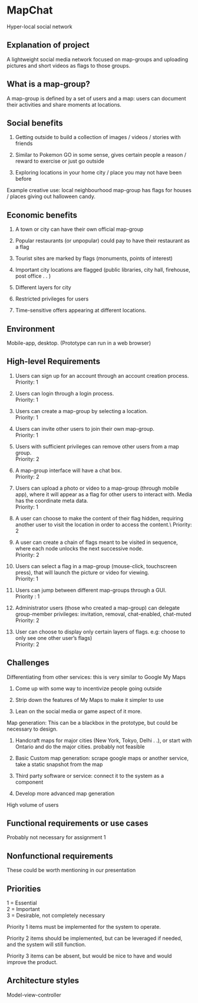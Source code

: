 # MapChat
Hyper-local social network

## Explanation of project

A lightweight social media network focused on map-groups and uploading pictures and short videos as flags to those groups. 

## What is a map-group?

A map-group is defined by a set of users and a map: users can document their activities and share moments at locations. 

## Social benefits

1. Getting outside to build a collection of images / videos / stories with friends

2. Similar to Pokemon GO in some sense, gives certain people a reason / reward to exercise or just go outside

3. Exploring locations in your home city / place you may not have been before

Example creative use: local neighbourhood map-group has flags for houses / places giving out halloween candy.

## Economic benefits

1. A town or city can have their own official map-group

2. Popular restaurants (or unpopular) could pay to have their restaurant as a flag

3. Tourist sites are marked by flags (monuments, points of interest)

4. Important city locations are flagged (public libraries, city hall, firehouse, post office . . )

5. Different layers for city

6. Restricted privileges for users

7. Time-sensitive offers appearing at different locations. 

## Environment

Mobile-app, desktop. (Prototype can run in a web browser)

## High-level Requirements


1. Users can sign up for an account through an account creation process.\
Priority: 1

2. Users can login through a login process.\
Priority: 1

3. Users can create a map-group by selecting a location.\
Priority: 1

4. Users can invite other users to join their own map-group.\
Priority: 1

5. Users with sufficient privileges can remove other users from a map group.\
Priority: 2

6. A map-group interface will have a chat box.\
Priority: 2

7. Users can upload a photo or video to a map-group (through mobile app), where it will appear as a flag for other users to interact with. Media has the coordinate meta data.\
Priority: 1

8. A user can choose to make the content of their flag hidden, requiring another user to visit the location in order to access the content.\ 
Priority: 2

9. A user can create a chain of flags meant to be visited in sequence, where each node unlocks the next successive node.\
Priority: 2

10. Users can select a flag in a map-group (mouse-click, touchscreen press), that will launch the picture or video for viewing.\
Priority: 1

11. Users can jump between different map-groups through a GUI.\
Priority : 1

12. Administrator users (those who created a map-group) can delegate group-member privileges: invitation, removal, chat-enabled, chat-muted\
Priority: 2

13. User can choose to display only certain layers of flags. e.g: choose to only see one other user’s flags)\
Priority: 2

## Challenges 

Differentiating from other services: this is very similar to Google My Maps

1. Come up with some way to incentivize people going outside

2. Strip down the features of My Maps to make it simpler to use

3. Lean on the social media or game aspect of it more.  

Map generation: This can be a blackbox in the prototype, but could be necessary to design.

1. Handcraft maps for major cities (New York, Tokyo, Delhi . .), or start with Ontario and do the major cities. probably not feasible

2. Basic Custom map generation: scrape google maps or another service, take a static snapshot from the map

3. Third party software or service: connect it to the system as a component

4. Develop more advanced map generation

High volume of users

## Functional requirements or use cases

Probably not necessary for assignment 1

## Nonfunctional requirements

These could be worth mentioning in our presentation

## Priorities

1 = Essential\
2 = Important\
3 = Desirable, not completely necessary

Priority 1 items must be implemented for the system to operate.

Priority 2 items should be implemented, but can be leveraged if needed, and the system will still function.

Priority 3 items can be absent, but would be nice to have and would improve the product.

## Architecture styles

Model-view-controller





